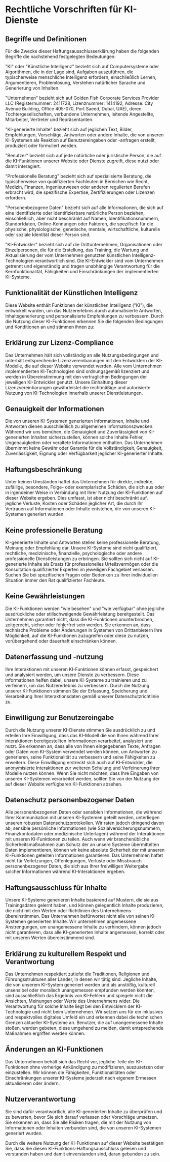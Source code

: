 # Rechtliche Vorschriften für KI-Dienste

## Begriffe und Definitionen

Für die Zwecke dieser Haftungsausschlusserklärung haben die folgenden Begriffe die nachstehend festgelegten Bedeutungen:

"KI" oder "Künstliche Intelligenz" bezieht sich auf Computersysteme oder Algorithmen, die in der Lage sind, Aufgaben auszuführen, die typischerweise menschliche Intelligenz erfordern, einschließlich Lernen, Argumentieren, Problemlösung, Verstehen natürlicher Sprache und Generierung von Inhalten.

"Unternehmen" bezieht sich auf Golden Fish Corporate Services Provider LLC (Registernummer: 2411728, Lizenznummer: 1414192, Adresse: City Avenue Building, Office 405-070, Port Saeed, Dubai, UAE), deren Tochtergesellschaften, verbundene Unternehmen, leitende Angestellte, Mitarbeiter, Vertreter und Repräsentanten.

"KI-generierte Inhalte" bezieht sich auf jeglichen Text, Bilder, Empfehlungen, Vorschläge, Antworten oder andere Inhalte, die von unseren KI-Systemen als Reaktion auf Benutzereingaben oder -anfragen erstellt, produziert oder formuliert werden.

"Benutzer" bezieht sich auf jede natürliche oder juristische Person, die auf die KI-Funktionen unserer Website oder Dienste zugreift, diese nutzt oder damit interagiert.

"Professionelle Beratung" bezieht sich auf spezialisierte Beratung, die typischerweise von qualifizierten Fachleuten in Bereichen wie Recht, Medizin, Finanzen, Ingenieurwesen oder anderen regulierten Berufen erbracht wird, die spezifische Expertise, Zertifizierungen oder Lizenzen erfordern.

"Personenbezogene Daten" bezieht sich auf alle Informationen, die sich auf eine identifizierte oder identifizierbare natürliche Person beziehen, einschließlich, aber nicht beschränkt auf Namen, Identifikationsnummern, Standortdaten, Online-Kennungen oder Faktoren, die spezifisch für die physische, physiologische, genetische, mentale, wirtschaftliche, kulturelle oder soziale Identität dieser Person sind.

"KI-Entwickler" bezieht sich auf die Drittunternehmen, Organisationen oder Einzelpersonen, die für die Erstellung, das Training, die Wartung und Aktualisierung der vom Unternehmen genutzten künstlichen Intelligenz-Technologien verantwortlich sind. Die KI-Entwickler sind vom Unternehmen getrennt und eigenständig und tragen unabhängige Verantwortung für die Kernfunktionalität, Fähigkeiten und Einschränkungen der implementierten KI-Systeme.

## Funktionalität der Künstlichen Intelligenz

Diese Website enthält Funktionen der künstlichen Intelligenz ("KI"), die entwickelt wurden, um das Nutzererlebnis durch automatisierte Antworten, Inhaltsgenerierung und personalisierte Empfehlungen zu verbessern. Durch die Nutzung dieser KI-Funktionen erkennen Sie die folgenden Bedingungen und Konditionen an und stimmen ihnen zu:

## Erklärung zur Lizenz-Compliance

Das Unternehmen hält sich vollständig an alle Nutzungsbedingungen und unterhält entsprechende Lizenzvereinbarungen mit den Entwicklern der KI-Modelle, die auf dieser Website verwendet werden. Alle vom Unternehmen implementierten KI-Technologien sind ordnungsgemäß lizenziert und werden in Übereinstimmung mit den vertraglichen Bedingungen der jeweiligen KI-Entwickler genutzt. Unsere Einhaltung dieser Lizenzvereinbarungen gewährleistet die rechtmäßige und autorisierte Nutzung von KI-Technologien innerhalb unserer Dienstleistungen.

## Genauigkeit der Informationen

Die von unseren KI-Systemen generierten Informationen, Inhalte und Antworten dienen ausschließlich zu allgemeinen Informationszwecken. Während wir uns bemühen, die Genauigkeit und Zuverlässigkeit von KI-generierten Inhalten sicherzustellen, können solche Inhalte Fehler, Ungenauigkeiten oder veraltete Informationen enthalten. Das Unternehmen übernimmt keine Gewähr oder Garantie für die Vollständigkeit, Genauigkeit, Zuverlässigkeit, Eignung oder Verfügbarkeit jeglicher KI-generierter Inhalte.

## Haftungsbeschränkung

Unter keinen Umständen haftet das Unternehmen für direkte, indirekte, zufällige, besondere, Folge- oder exemplarische Schäden, die sich aus oder in irgendeiner Weise in Verbindung mit Ihrer Nutzung der KI-Funktionen auf dieser Website ergeben. Dies umfasst, ist aber nicht beschränkt auf, jegliche Verluste, Kosten oder Schäden jeglicher Art, die durch Ihr Vertrauen auf Informationen oder Inhalte entstehen, die von unseren KI-Systemen generiert wurden.

## Keine professionelle Beratung

KI-generierte Inhalte und Antworten stellen keine professionelle Beratung, Meinung oder Empfehlung dar. Unsere KI-Systeme sind nicht qualifiziert, rechtliche, medizinische, finanzielle, psychologische oder andere professionelle Dienstleistungen zu erbringen. Sie sollten sich nicht auf KI-generierte Inhalte als Ersatz für professionelles Urteilsvermögen oder die Konsultation qualifizierter Experten im jeweiligen Fachgebiet verlassen. Suchen Sie bei spezifischen Fragen oder Bedenken zu Ihrer individuellen Situation immer den Rat qualifizierter Fachleute.

## Keine Gewährleistungen

Die KI-Funktionen werden "wie besehen" und "wie verfügbar" ohne jegliche ausdrückliche oder stillschweigende Gewährleistung bereitgestellt. Das Unternehmen garantiert nicht, dass die KI-Funktionen ununterbrochen, zeitgerecht, sicher oder fehlerfrei sein werden. Sie erkennen an, dass technische Probleme oder Änderungen in Systemen von Drittanbietern Ihre Möglichkeit, auf die KI-Funktionen zuzugreifen oder diese zu nutzen, vorübergehend oder dauerhaft einschränken können.

## Datenerfassung und -nutzung

Ihre Interaktionen mit unseren KI-Funktionen können erfasst, gespeichert und analysiert werden, um unsere Dienste zu verbessern. Diese Informationen helfen dabei, unsere KI-Systeme zu trainieren und zu verfeinern, um das Nutzererlebnis zu verbessern. Durch die Nutzung unserer KI-Funktionen stimmen Sie der Erfassung, Speicherung und Verarbeitung Ihrer Interaktionsdaten gemäß unserer Datenschutzrichtlinie zu.

## Einwilligung zur Benutzereingabe

Durch die Nutzung unserer KI-Dienste stimmen Sie ausdrücklich zu und erteilen Ihre Einwilligung, dass das KI-Modell die von Ihnen während Ihrer Interaktionen bereitgestellten Informationen verarbeitet, analysiert und nutzt. Sie erkennen an, dass alle von Ihnen eingegebenen Texte, Anfragen oder Daten vom KI-System verwendet werden können, um Antworten zu generieren, seine Funktionalität zu verbessern und seine Fähigkeiten zu erweitern. Diese Einwilligung erstreckt sich auch auf KI-Entwickler, die anonymisierte Interaktionen zur weiteren Schulung und Verfeinerung ihrer Modelle nutzen können. Wenn Sie nicht möchten, dass Ihre Eingaben von unseren KI-Systemen verarbeitet werden, sollten Sie von der Nutzung der auf dieser Website verfügbaren KI-Funktionen absehen.

## Datenschutz personenbezogener Daten

Alle personenbezogenen Daten oder sensiblen Informationen, die während Ihrer Kommunikation mit unseren KI-Systemen geteilt werden, unterliegen unseren robusten Datenschutzprotokollen. Wir raten jedoch dringend davon ab, sensible persönliche Informationen (wie Sozialversicherungsnummern, Finanzkontodaten oder medizinische Unterlagen) während der Interaktionen mit unseren KI-Funktionen zu teilen. Auch wenn wir branchenübliche Sicherheitsmaßnahmen zum Schutz der an unsere Systeme übermittelten Daten implementieren, können wir keine absolute Sicherheit der mit unseren KI-Funktionen geteilten Informationen garantieren. Das Unternehmen haftet nicht für Verletzungen, Offenlegungen, Verluste oder Missbrauch personenbezogener Daten, die sich aus Ihrer freiwilligen Weitergabe solcher Informationen während KI-Interaktionen ergeben.

## Haftungsausschluss für Inhalte

Unsere KI-Systeme generieren Inhalte basierend auf Mustern, die sie aus Trainingsdaten gelernt haben, und können gelegentlich Inhalte produzieren, die nicht mit den Werten oder Richtlinien des Unternehmens übereinstimmen. Das Unternehmen befürwortet nicht alle von seinen KI-Systemen generierten Inhalte. Wir unternehmen angemessene Anstrengungen, um unangemessene Inhalte zu verhindern, können jedoch nicht garantieren, dass alle KI-generierten Inhalte angemessen, korrekt oder mit unseren Werten übereinstimmend sind.

## Erklärung zu kulturellem Respekt und Verantwortung

Das Unternehmen respektiert zutiefst die Traditionen, Religionen und Führungsstrukturen aller Länder, in denen wir tätig sind. Jegliche Inhalte, die von unserem KI-System generiert werden und als anstößig, kulturell unsensibel oder moralisch unangemessen empfunden werden könnten, sind ausschließlich das Ergebnis von KI-Fehlern und spiegeln nicht die Ansichten, Meinungen oder Werte des Unternehmens wider. Die Verantwortung für solche Inhalte liegt bei den Entwicklern der KI-Technologie und nicht beim Unternehmen. Wir setzen uns für ein inklusives und respektvolles digitales Umfeld ein und erkennen dabei die technischen Grenzen aktueller KI-Systeme an. Benutzer, die auf unangemessene Inhalte stoßen, werden gebeten, diese umgehend zu melden, damit entsprechende Maßnahmen ergriffen werden können.

## Änderungen an KI-Funktionen

Das Unternehmen behält sich das Recht vor, jegliche Teile der KI-Funktionen ohne vorherige Ankündigung zu modifizieren, auszusetzen oder einzustellen. Wir können die Fähigkeiten, Funktionalitäten oder Einschränkungen unserer KI-Systeme jederzeit nach eigenem Ermessen aktualisieren oder ändern.

## Nutzerverantwortung

Sie sind dafür verantwortlich, alle KI-generierten Inhalte zu überprüfen und zu bewerten, bevor Sie sich darauf verlassen oder Vorschläge umsetzen. Sie erkennen an, dass Sie alle Risiken tragen, die mit der Nutzung von Informationen oder Inhalten verbunden sind, die von unseren KI-Systemen generiert wurden.

Durch die weitere Nutzung der KI-Funktionen auf dieser Website bestätigen Sie, dass Sie diesen KI-Funktions-Haftungsausschluss gelesen und verstanden haben und damit einverstanden sind, daran gebunden zu sein.
